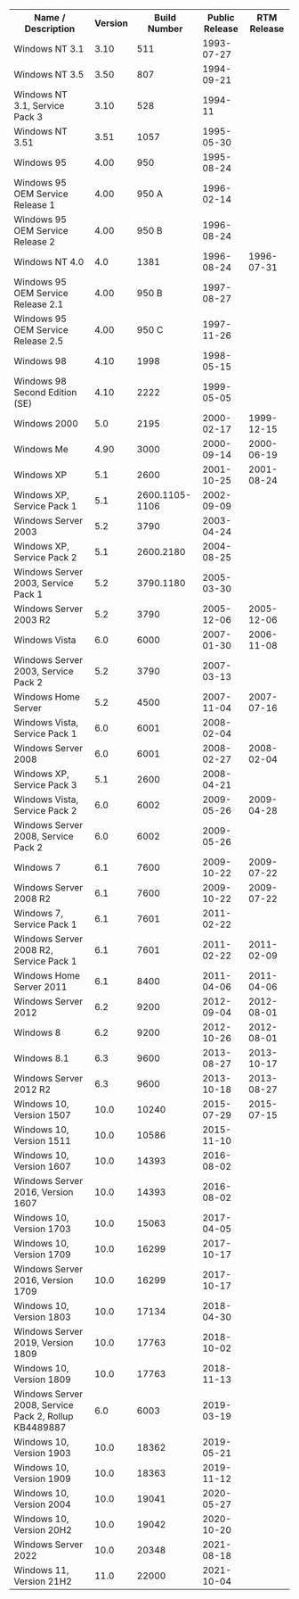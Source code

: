 <table class="table_border table_stripes">

<tbody>

<tr>

<th>Name / Description</th>

<th>Version</th>

<th>Build Number</th>

<th>Public Release</th>

<th>RTM Release</th>

</tr>

<tr>

<td>Windows NT 3.1</td>

<td>3.10</td>

<td>511</td>

<td>1993-07-27</td>

<td></td>

</tr>

<tr>

<td>Windows NT 3.5</td>

<td>3.50</td>

<td>807</td>

<td>1994-09-21</td>

<td></td>

</tr>

<tr>

<td>Windows NT 3.1, Service Pack 3</td>

<td>3.10</td>

<td>528</td>

<td>1994-11</td>

<td></td>

</tr>

<tr>

<td>Windows NT 3.51</td>

<td>3.51</td>

<td>1057</td>

<td>1995-05-30</td>

<td></td>

</tr>

<tr>

<td>Windows 95</td>

<td>4.00</td>

<td>950</td>

<td>1995-08-24</td>

<td></td>

</tr>

<tr>

<td>Windows 95 OEM Service Release 1</td>

<td>4.00</td>

<td>950 A</td>

<td>1996-02-14</td>

<td></td>

</tr>

<tr>

<td>Windows 95 OEM Service Release 2</td>

<td>4.00</td>

<td>950 B</td>

<td>1996-08-24</td>

<td></td>

</tr>

<tr>

<td>Windows NT 4.0</td>

<td>4.0</td>

<td>1381</td>

<td>1996-08-24</td>

<td>1996-07-31</td>

</tr>

<tr>

<td>Windows 95 OEM Service Release 2.1</td>

<td>4.00</td>

<td>950 B</td>

<td>1997-08-27</td>

<td></td>

</tr>

<tr>

<td>Windows 95 OEM Service Release 2.5</td>

<td>4.00</td>

<td>950 C</td>

<td>1997-11-26</td>

<td></td>

</tr>

<tr>

<td>Windows 98</td>

<td>4.10</td>

<td>1998</td>

<td>1998-05-15</td>

<td></td>

</tr>

<tr>

<td>Windows 98 Second Edition (SE)</td>

<td>4.10</td>

<td>2222</td>

<td>1999-05-05</td>

<td></td>

</tr>

<tr>

<td>Windows 2000</td>

<td>5.0</td>

<td>2195</td>

<td>2000-02-17</td>

<td>1999-12-15</td>

</tr>

<tr>

<td>Windows Me</td>

<td>4.90</td>

<td>3000</td>

<td>2000-09-14</td>

<td>2000-06-19</td>

</tr>

<tr>

<td>Windows XP</td>

<td>5.1</td>

<td>2600</td>

<td>2001-10-25</td>

<td>2001-08-24</td>

</tr>

<tr>

<td>Windows XP, Service Pack 1</td>

<td>5.1</td>

<td>2600.1105-1106</td>

<td>2002-09-09</td>

<td></td>

</tr>

<tr>

<td>Windows Server 2003</td>

<td>5.2</td>

<td>3790</td>

<td>2003-04-24</td>

<td></td>

</tr>

<tr>

<td>Windows XP, Service Pack 2</td>

<td>5.1</td>

<td>2600.2180</td>

<td>2004-08-25</td>

<td></td>

</tr>

<tr>

<td>Windows Server 2003, Service Pack 1</td>

<td>5.2</td>

<td>3790.1180</td>

<td>2005-03-30</td>

<td></td>

</tr>

<tr>

<td>Windows Server 2003 R2</td>

<td>5.2</td>

<td>3790</td>

<td>2005-12-06</td>

<td>2005-12-06</td>

</tr>

<tr>

<td>Windows Vista</td>

<td>6.0</td>

<td>6000</td>

<td>2007-01-30</td>

<td>2006-11-08</td>

</tr>

<tr>

<td>Windows Server 2003, Service Pack 2</td>

<td>5.2</td>

<td>3790</td>

<td>2007-03-13</td>

<td></td>

</tr>

<tr>

<td>Windows Home Server</td>

<td>5.2</td>

<td>4500</td>

<td>2007-11-04</td>

<td>2007-07-16</td>

</tr>

<tr>

<td>Windows Vista, Service Pack 1</td>

<td>6.0</td>

<td>6001</td>

<td>2008-02-04</td>

<td></td>

</tr>

<tr>

<td>Windows Server 2008</td>

<td>6.0</td>

<td>6001</td>

<td>2008-02-27</td>

<td>2008-02-04</td>

</tr>

<tr>

<td>Windows XP, Service Pack 3</td>

<td>5.1</td>

<td>2600</td>

<td>2008-04-21</td>

<td></td>

</tr>

<tr>

<td>Windows Vista, Service Pack 2</td>

<td>6.0</td>

<td>6002</td>

<td>2009-05-26</td>

<td>2009-04-28</td>

</tr>

<tr>

<td>Windows Server 2008, Service Pack 2</td>

<td>6.0</td>

<td>6002</td>

<td>2009-05-26</td>

<td></td>

</tr>

<tr>

<td>Windows 7</td>

<td>6.1</td>

<td>7600</td>

<td>2009-10-22</td>

<td>2009-07-22</td>

</tr>

<tr>

<td>Windows Server 2008 R2</td>

<td>6.1</td>

<td>7600</td>

<td>2009-10-22</td>

<td>2009-07-22</td>

</tr>

<tr>

<td>Windows 7, Service Pack 1</td>

<td>6.1</td>

<td>7601</td>

<td>2011-02-22</td>

<td></td>

</tr>

<tr>

<td>Windows Server 2008 R2, Service Pack 1</td>

<td>6.1</td>

<td>7601</td>

<td>2011-02-22</td>

<td>2011-02-09</td>

</tr>

<tr>

<td>Windows Home Server 2011</td>

<td>6.1</td>

<td>8400</td>

<td>2011-04-06</td>

<td>2011-04-06</td>

</tr>

<tr>

<td>Windows Server 2012</td>

<td>6.2</td>

<td>9200</td>

<td>2012-09-04</td>

<td>2012-08-01</td>

</tr>

<tr>

<td>Windows 8</td>

<td>6.2</td>

<td>9200</td>

<td>2012-10-26</td>

<td>2012-08-01</td>

</tr>

<tr>

<td>Windows 8.1</td>

<td>6.3</td>

<td>9600</td>

<td>2013-08-27</td>

<td>2013-10-17</td>

</tr>

<tr>

<td>Windows Server 2012 R2</td>

<td>6.3</td>

<td>9600</td>

<td>2013-10-18</td>

<td>2013-08-27</td>

</tr>

<tr>

<td>Windows 10, Version 1507</td>

<td>10.0</td>

<td>10240</td>

<td>2015-07-29</td>

<td>2015-07-15</td>

</tr>

<tr>

<td>Windows 10, Version 1511</td>

<td>10.0</td>

<td>10586</td>

<td>2015-11-10</td>

<td></td>

</tr>

<tr>

<td>Windows 10, Version 1607</td>

<td>10.0</td>

<td>14393</td>

<td>2016-08-02</td>

<td></td>

</tr>

<tr>

<td>Windows Server 2016, Version 1607</td>

<td>10.0</td>

<td>14393</td>

<td>2016-08-02</td>

<td></td>

</tr>

<tr>

<td>Windows 10, Version 1703</td>

<td>10.0</td>

<td>15063</td>

<td>2017-04-05</td>

<td></td>

</tr>

<tr>

<td>Windows 10, Version 1709</td>

<td>10.0</td>

<td>16299</td>

<td>2017-10-17</td>

<td></td>

</tr>

<tr>

<td>Windows Server 2016, Version 1709</td>

<td>10.0</td>

<td>16299</td>

<td>2017-10-17</td>

<td></td>

</tr>

<tr>

<td>Windows 10, Version 1803</td>

<td>10.0</td>

<td>17134</td>

<td>2018-04-30</td>

<td></td>

</tr>

<tr>

<td>Windows Server 2019, Version 1809</td>

<td>10.0</td>

<td>17763</td>

<td>2018-10-02</td>

<td></td>

</tr>

<tr>

<td>Windows 10, Version 1809</td>

<td>10.0</td>

<td>17763</td>

<td>2018-11-13</td>

<td></td>

</tr>

<tr>

<td>Windows Server 2008, Service Pack 2, Rollup KB4489887</td>

<td>6.0</td>

<td>6003</td>

<td>2019-03-19</td>

<td></td>

</tr>

<tr>

<td>Windows 10, Version 1903</td>

<td>10.0</td>

<td>18362</td>

<td>2019-05-21</td>

<td></td>

</tr>

<tr>

<td>Windows 10, Version 1909</td>

<td>10.0</td>

<td>18363</td>

<td>2019-11-12</td>

<td></td>

</tr>

<tr>

<td>Windows 10, Version 2004</td>

<td>10.0</td>

<td>19041</td>

<td>2020-05-27</td>

<td></td>

</tr>

<tr>

<td>Windows 10, Version 20H2</td>

<td>10.0</td>

<td>19042</td>

<td>2020-10-20</td>

<td></td>

</tr>
<tr>
<td>Windows Server 2022</td>
<td>10.0</td>
<td>20348</td>
<td>2021-08-18</td>
<td></td>
</tr>

<tr>
<td>Windows 11, Version 21H2</td>
<td>11.0</td>
<td>22000</td>
<td>2021-10-04</td>
<td></td>
</tr>			
</tbody>
</table>